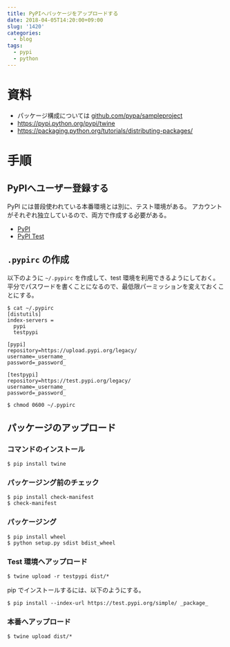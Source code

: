 ```yaml
---
title: PyPIへパッケージをアップロードする
date: 2018-04-05T14:20:00+09:00
slug: '1420'
categories:
  - blog
tags:
  - pypi
  - python
---
```




# 資料

* パッケージ構成については [github.com/pypa/sampleproject](https://github.com/pypa/sampleproject)
* https://pypi.python.org/pypi/twine
* https://packaging.python.org/tutorials/distributing-packages/

# 手順

## PyPIへユーザー登録する

PyPI には普段使われている本番環境とは別に、テスト環境がある。
アカウントがそれぞれ独立しているので、両方で作成する必要がある。

* [PyPI](https://pypi.org/)
* [PyPI Test](https://test.pypi.org/)

## `.pypirc` の作成

以下のように `~/.pypirc` を作成して、test 環境を利用できるようにしておく。
平分でパスワードを書くことになるので、最低限パーミッションを変えておくことにする。

```
$ cat ~/.pypirc
[distutils]
index-servers =
  pypi
  testpypi

[pypi]
repository=https://upload.pypi.org/legacy/
username=_username_
password=_password_

[testpypi]
repository=https://test.pypi.org/legacy/
username=_username_
password=_password_

$ chmod 0600 ~/.pypirc
```

## パッケージのアップロード

### コマンドのインストール

```
$ pip install twine
```

### パッケージング前のチェック

```
$ pip install check-manifest
$ check-manifest
```

### パッケージング

```
$ pip install wheel
$ python setup.py sdist bdist_wheel
```

### Test 環境へアップロード

```
$ twine upload -r testpypi dist/*
```

pip でインストールするには、以下のようにする。

```
$ pip install --index-url https://test.pypi.org/simple/ _package_
```

### 本番へアップロード

```
$ twine upload dist/*
```
